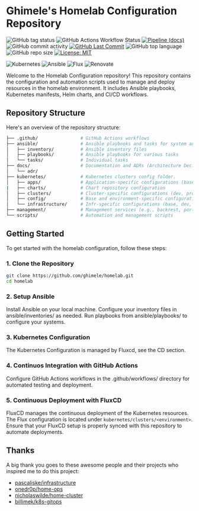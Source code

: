 # Ghimele's Homelab Configuration Repository
![GitHub tag status](https://img.shields.io/github/checks-status/ghimele/homelab/main?style=)
![GitHub Actions Workflow Status](https://img.shields.io/github/actions/workflow/status/ghimele/homelab/ci.yaml?style=flat-square)
 [![Pipeline (docs)](https://img.shields.io/github/actions/workflow/status/ghimele/homelab/docs.yml?branch=main&label=docs&style=flat-square)](https://github.com/ghimele/homelab/actions/workflows/docs.yml) ![GitHub commit activity](https://img.shields.io/github/commit-activity/m/ghimele/homelab?style=flat-square) [![GitHub Last Commit](https://img.shields.io/github/last-commit/ghimele/homelab?style=flat-square)](https://github.com/ghimele/homelab/commits/main) ![GitHub top language](https://img.shields.io/github/languages/top/ghimele/homelab?style=flat-square) ![GitHub repo size](https://img.shields.io/github/repo-size/ghimele/homelab?style=flat-square) [![License: MIT](https://img.shields.io/badge/License-MIT-blue.svg?style=flat-square)](https://opensource.org/licenses/MIT)

![Kubernetes](https://img.shields.io/badge/kubernetes-%23326ce5.svg?style=flat-square&logo=kubernetes&logoColor=white) ![Ansible](https://img.shields.io/badge/ansible-%231A1918.svg?style=flat-square&logo=ansible&logoColor=white) ![Flux](https://img.shields.io/badge/flux-5468ff?style=flat-square&logo=flux&logoColor=white) ![Renovate](https://img.shields.io/badge/Renovate-308be3?style=flat-square&logo=renovate&logoColor=white)



Welcome to the Homelab Configuration repository! This repository contains the configuration and automation scripts used to manage and deploy resources in the homelab environment. It includes Ansible playbooks, Kubernetes manifests, Helm charts, and CI/CD workflows.

## Repository Structure

Here's an overview of the repository structure:
```bash
├── .github/                # GitHub Actions workflows
├── ansible/                # Ansible playbooks and tasks for system automation
│   ├── inventory/          # Ansible inventory files
│   ├── playbooks/          # Ansible playbooks for various tasks
│   └── tasks/              # Individual tasks
├── docs/                   # Documentation and ADRs (Architecture Decision Records)
│   └── adr/
├── kubernetes/             # Kubernetes clusters config folder.
│   ├── apps/               # Application-specific configurations (base, dev, prod, test).
|   ├── charts/             # Chart repository configuration
│   ├── clusters/           # Cluster-specific configurations (dev, prod, test).
│   ├── config/             # Base and environment-specific configurations for Kubernetes custom resources such as cert issuers and networks policies
│   └── infrastructure/     # Infr-specific configurations (base, dev, prod, test). Contains common infra tools for Kubernetes controllers such as traefik and cert-manager
├── management/             # Management services (e.g., backrest, portainer, xen-orchestra). The services are installed in a deicated VM using docker compose.
└── scripts/                # Automation and management scripts
```

## Getting Started

To get started with the homelab configuration, follow these steps:

### 1. Clone the Repository
  ```bash
  git clone https://github.com/ghimele/homelab.git
  cd homelab
  ```
### 2. Setup Ansible

  Install Ansible on your local machine.
  Configure your inventory files in ansible/inventories/ as needed.
  Run playbooks from ansible/playbooks/ to configure your systems.

### 3. Kubernetes Configuration
  The Kubernetes Configuration is managed by Fluxcd, see the CD section.

### 4. Continuos Integration with GitHub Actions
  Configure GitHub Actions workflows in the .github/workflows/ directory for automated testing and deployment.

### 5. Continuous Deployment with FluxCD
  FluxCD manages the continuous deployment of the Kubernetes resources. The Flux configuration is located under `kubernetes/clusters/<environment>`. Ensure that your FluxCD setup is properly synced with this repository to automate deployments.

## Thanks

A big thank you goes to these awesome people and their projects who inspired me to do this project:

- [pascaliske/infrastructure](https://github.com/pascaliske/infrastructure)
- [onedr0p/home-ops](https://github.com/onedr0p/home-ops)
- [nicholaswilde/home-cluster](https://github.com/nicholaswilde/home-cluster)
- [billimek/k8s-gitops](https://github.com/billimek/k8s-gitops)
